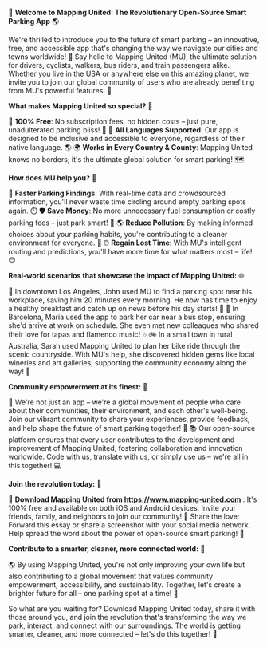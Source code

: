 🚀 **Welcome to Mapping United: The Revolutionary Open-Source Smart Parking App** 🌎

We're thrilled to introduce you to the future of smart parking – an innovative, free, and accessible app that's changing the way we navigate our cities and towns worldwide! 🌟 Say hello to Mapping United (MU), the ultimate solution for drivers, cyclists, walkers, bus riders, and train passengers alike. Whether you live in the USA or anywhere else on this amazing planet, we invite you to join our global community of users who are already benefiting from MU's powerful features. 🌈

**What makes Mapping United so special?** 🤔

🚀 **100% Free**: No subscription fees, no hidden costs – just pure, unadulterated parking bliss! 🙌
💬 **All Languages Supported**: Our app is designed to be inclusive and accessible to everyone, regardless of their native language. 🌎
🌍 **Works in Every Country & County**: Mapping United knows no borders; it's the ultimate global solution for smart parking! 🗺️

**How does MU help you?** 🤔

💸 **Faster Parking Findings**: With real-time data and crowdsourced information, you'll never waste time circling around empty parking spots again. ⏱️
🛡️ **Save Money**: No more unnecessary fuel consumption or costly parking fees – just park smart! 💸
🌎 **Reduce Pollution**: By making informed choices about your parking habits, you're contributing to a cleaner environment for everyone. 🌿
⏰ **Regain Lost Time**: With MU's intelligent routing and predictions, you'll have more time for what matters most – life! 😊

**Real-world scenarios that showcase the impact of Mapping United:** 🌐

🚗 In downtown Los Angeles, John used MU to find a parking spot near his workplace, saving him 20 minutes every morning. He now has time to enjoy a healthy breakfast and catch up on news before his day starts! 🍳
🚌 In Barcelona, Maria used the app to park her car near a bus stop, ensuring she'd arrive at work on schedule. She even met new colleagues who shared their love for tapas and flamenco music! 🎶
🚲 In a small town in rural Australia, Sarah used Mapping United to plan her bike ride through the scenic countryside. With MU's help, she discovered hidden gems like local wineries and art galleries, supporting the community economy along the way! 🌳

**Community empowerment at its finest:** 🌟

💬 We're not just an app – we're a global movement of people who care about their communities, their environment, and each other's well-being. Join our vibrant community to share your experiences, provide feedback, and help shape the future of smart parking together! 🤝
📚 Our open-source platform ensures that every user contributes to the development and improvement of Mapping United, fostering collaboration and innovation worldwide. Code with us, translate with us, or simply use us – we're all in this together! 💻

**Join the revolution today:** 🎉

🔗 **Download Mapping United from https://www.mapping-united.com** : It's 100% free and available on both iOS and Android devices. Invite your friends, family, and neighbors to join our community!
💬 Share the love: Forward this essay or share a screenshot with your social media network. Help spread the word about the power of open-source smart parking! 📢

**Contribute to a smarter, cleaner, more connected world:** 💚

🌎 By using Mapping United, you're not only improving your own life but also contributing to a global movement that values community empowerment, accessibility, and sustainability. Together, let's create a brighter future for all – one parking spot at a time! 🌟

So what are you waiting for? Download Mapping United today, share it with those around you, and join the revolution that's transforming the way we park, interact, and connect with our surroundings. The world is getting smarter, cleaner, and more connected – let's do this together! 💪